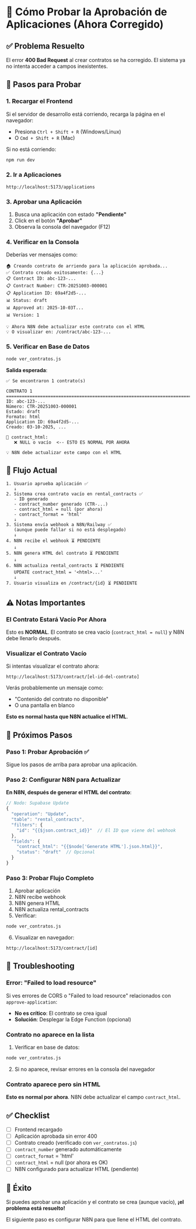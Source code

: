 # 🎯 Cómo Probar la Aprobación de Aplicaciones (Ahora Corregido)

## ✅ Problema Resuelto

El error **400 Bad Request** al crear contratos se ha corregido. El sistema ya no intenta acceder a campos inexistentes.

## 🚀 Pasos para Probar

### 1. Recargar el Frontend

Si el servidor de desarrollo está corriendo, recarga la página en el navegador:
- Presiona `Ctrl + Shift + R` (Windows/Linux)
- O `Cmd + Shift + R` (Mac)

Si no está corriendo:
```bash
npm run dev
```

### 2. Ir a Aplicaciones

```
http://localhost:5173/applications
```

### 3. Aprobar una Aplicación

1. Busca una aplicación con estado **"Pendiente"**
2. Click en el botón **"Aprobar"**
3. Observa la consola del navegador (F12)

### 4. Verificar en la Consola

Deberías ver mensajes como:

```
🏠 Creando contrato de arriendo para la aplicación aprobada...
✅ Contrato creado exitosamente: {...}
📋 Contract ID: abc-123-...
📋 Contract Number: CTR-20251003-000001
📋 Application ID: 69a4f2d5-...
📊 Status: draft
📊 Approved at: 2025-10-03T...
📊 Version: 1

💡 Ahora N8N debe actualizar este contrato con el HTML
💡 O visualizar en: /contract/abc-123-...
```

### 5. Verificar en Base de Datos

```bash
node ver_contratos.js
```

**Salida esperada**:
```
✅ Se encontraron 1 contrato(s)

CONTRATO 1
================================================================================
ID: abc-123-...
Número: CTR-20251003-000001
Estado: draft
Formato: html
Application ID: 69a4f2d5-...
Creado: 03-10-2025, ...

📄 contract_html:
   ❌ NULL o vacío  <-- ESTO ES NORMAL POR AHORA

💡 N8N debe actualizar este campo con el HTML
```

## 🔄 Flujo Actual

```
1. Usuario aprueba aplicación ✅
   ↓
2. Sistema crea contrato vacío en rental_contracts ✅
   - ID generado
   - contract_number generado (CTR-...)
   - contract_html = null (por ahora)
   - contract_format = 'html'
   ↓
3. Sistema envía webhook a N8N/Railway ✅
   (aunque puede fallar si no está desplegado)
   ↓
4. N8N recibe el webhook ⏳ PENDIENTE
   ↓
5. N8N genera HTML del contrato ⏳ PENDIENTE
   ↓
6. N8N actualiza rental_contracts ⏳ PENDIENTE
   UPDATE contract_html = '<html>...'
   ↓
7. Usuario visualiza en /contract/{id} ⏳ PENDIENTE
```

## ⚠️ Notas Importantes

### El Contrato Estará Vacío Por Ahora

Esto es **NORMAL**. El contrato se crea vacío (`contract_html = null`) y N8N debe llenarlo después.

### Visualizar el Contrato Vacío

Si intentas visualizar el contrato ahora:
```
http://localhost:5173/contract/[el-id-del-contrato]
```

Verás probablemente un mensaje como:
- "Contenido del contrato no disponible"
- O una pantalla en blanco

**Esto es normal hasta que N8N actualice el HTML**.

## 📝 Próximos Pasos

### Paso 1: Probar Aprobación ✅

Sigue los pasos de arriba para aprobar una aplicación.

### Paso 2: Configurar N8N para Actualizar

**En N8N, después de generar el HTML del contrato**:

```javascript
// Nodo: Supabase Update
{
  "operation": "Update",
  "table": "rental_contracts",
  "filters": {
    "id": "{{$json.contract_id}}"  // El ID que viene del webhook
  },
  "fields": {
    "contract_html": "{{$node['Generate HTML'].json.html}}",
    "status": "draft"  // Opcional
  }
}
```

### Paso 3: Probar Flujo Completo

1. Aprobar aplicación
2. N8N recibe webhook
3. N8N genera HTML
4. N8N actualiza rental_contracts
5. Verificar:
```bash
node ver_contratos.js
```
6. Visualizar en navegador:
```
http://localhost:5173/contract/[id]
```

## 🐛 Troubleshooting

### Error: "Failed to load resource"

Si ves errores de CORS o "Failed to load resource" relacionados con `approve-application`:
- **No es crítico**: El contrato se crea igual
- **Solución**: Desplegar la Edge Function (opcional)

### Contrato no aparece en la lista

1. Verificar en base de datos:
```bash
node ver_contratos.js
```

2. Si no aparece, revisar errores en la consola del navegador

### Contrato aparece pero sin HTML

**Esto es normal por ahora**. N8N debe actualizar el campo `contract_html`.

## ✅ Checklist

- [ ] Frontend recargado
- [ ] Aplicación aprobada sin error 400
- [ ] Contrato creado (verificado con `ver_contratos.js`)
- [ ] `contract_number` generado automáticamente
- [ ] `contract_format` = 'html'
- [ ] `contract_html` = null (por ahora es OK)
- [ ] N8N configurado para actualizar HTML (pendiente)

## 🎉 Éxito

Si puedes aprobar una aplicación y el contrato se crea (aunque vacío), **¡el problema está resuelto!**

El siguiente paso es configurar N8N para que llene el HTML del contrato.

